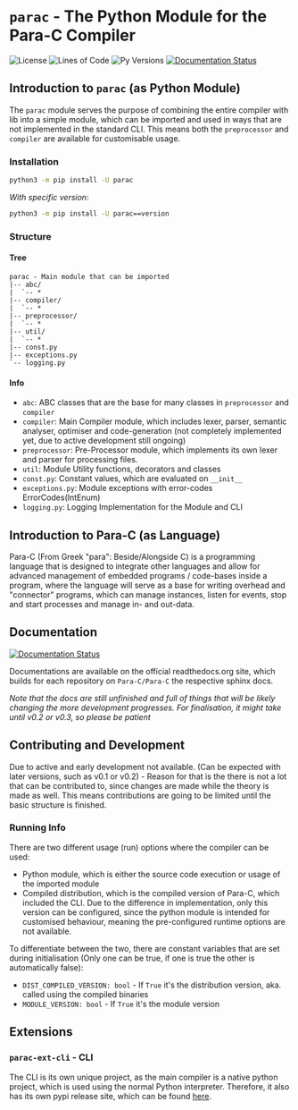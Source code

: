 # `parac` - The Python Module for the Para-C Compiler

![License](https://img.shields.io/github/license/Luna-Klatzer/Para-C?color=cyan)
![Lines of Code](https://img.shields.io/tokei/lines/github/Para-C/Para-C)
![Py Versions](https://img.shields.io/pypi/pyversions/parac.svg)
[![Documentation Status](https://readthedocs.org/projects/para-c/badge/?version=latest)](https://para-c.readthedocs.io/en/latest/?badge=latest)

##  Introduction to `parac` (as Python Module)

The `parac` module serves the purpose of combining the entire compiler with
lib into a simple module, which can be imported and used in ways that are not
implemented in the standard CLI. This means both the `preprocessor` and 
`compiler` are available for customisable usage. 

### Installation

```bash
python3 -m pip install -U parac
```

*With specific version*:
```bash
python3 -m pip install -U parac==version
```

### Structure

#### Tree

```
parac - Main module that can be imported
|-- abc/
|  `-- *
|-- compiler/
|  `-- *
|-- preprocessor/
|  `-- *
|-- util/
|  `-- *
|-- const.py
|-- exceptions.py
`-- logging.py
```

#### Info
- `abc`: ABC classes that are the base for many classes in `preprocessor` and `compiler`
- `compiler`: Main Compiler module, which includes lexer, parser, semantic
   analyser, optimiser and code-generation (not completely implemented yet, 
   due to active development still ongoing)
- `preprocessor`: Pre-Processor module, which implements its own lexer and parser
   for processing files.
- `util`: Module Utility functions, decorators and classes
- `const.py`: Constant values, which are evaluated on `__init__`
- `exceptions.py`: Module exceptions with error-codes ErrorCodes(IntEnum)
- `logging.py`: Logging Implementation for the Module and CLI


## Introduction to Para-C (as Language)

Para-C (From Greek "para": Beside/Alongside C) is a programming language that 
is designed to integrate other languages and allow for advanced management of 
embedded programs / code-bases inside a program, where the language will serve 
as a base for writing overhead and "connector" programs, which can manage 
instances, listen for events, stop and start processes and manage in- and out-data. 

## Documentation
[![Documentation Status](https://readthedocs.org/projects/para-c/badge/?version=latest)](https://para-c.readthedocs.io/en/latest/?badge=latest)

Documentations are available on the official readthedocs.org site, which builds
for each repository on `Para-C/Para-C` the respective sphinx docs.

*Note that the docs are still unfinished and full of things that will be likely
changing the more development progresses. For finalisation, it might take until
v0.2 or v0.3, so please be patient*

## Contributing and Development
Due to active and early development not available. (Can be expected with later
versions, such as v0.1 or v0.2) - Reason for that is the there is not a lot
that can be contributed to, since changes are made while the theory is made
as well. This means contributions are going to be limited until the basic
structure is finished.

### Running Info
There are two different usage (run) options where the compiler can be used:
- Python module, which is either the source code execution or usage of the
  imported module
- Compiled distribution, which is the compiled version of Para-C, which included the
  CLI. Due to the difference in implementation, only this version can be 
  configured, since the python module is intended for customised behaviour, 
  meaning the pre-configured runtime options are not available. 
  
To differentiate between the two, there are constant variables that are set
during initialisation (Only one can be true, if one is true the other is 
automatically false):
 - `DIST_COMPILED_VERSION: bool` - If `True` it's the distribution version, aka. called using the compiled binaries
 - `MODULE_VERSION: bool` - If `True` it's the module version

## Extensions

### `parac-ext-cli` - CLI

The CLI is its own unique project, as the main compiler is a native python
project, which is used using the normal Python interpreter.  Therefore, it also has its own pypi release site, which can be found [here](https://pypi.org/project/parac-ext-cli/).